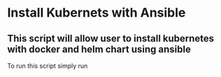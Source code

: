 # Install Kubernets with Ansible
## This script will allow user to install kubernetes with docker and helm chart using ansible

To run this script simply run 
